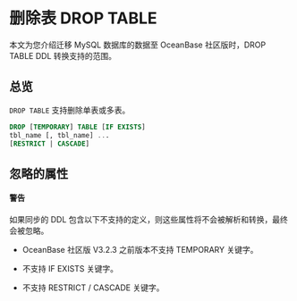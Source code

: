 # 删除表 DROP TABLE

本文为您介绍迁移 MySQL 数据库的数据至 OceanBase 社区版时，DROP TABLE DDL 转换支持的范围。

## 总览

`DROP TABLE` 支持删除单表或多表。

```sql
DROP [TEMPORARY] TABLE [IF EXISTS]
tbl_name [, tbl_name] ...
[RESTRICT | CASCADE]
```

## 忽略的属性

  <main id="notice" type='alert'>
    <h4>警告</h4>
    <p>如果同步的 DDL 包含以下不支持的定义，则这些属性将不会被解析和转换，最终会被忽略。</p>
  </main>

* OceanBase 社区版 V3.2.3 之前版本不支持 TEMPORARY 关键字。

* 不支持 IF EXISTS 关键字。

* 不支持 RESTRICT / CASCADE 关键字。
